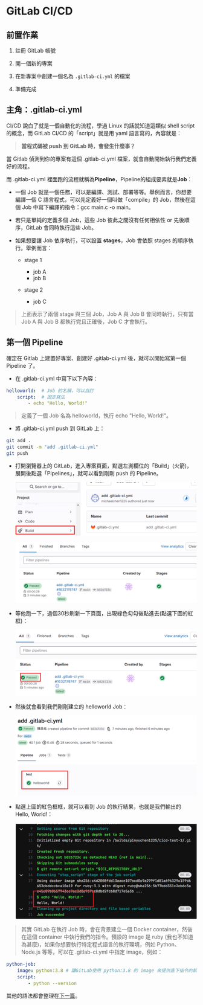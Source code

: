 # GitLab CI/CD 

## 前置作業

1. 註冊 GitLab 帳號

2. 開一個新的專案

3. 在新專案中創建一個名為 `.gitlab-ci.yml` 的檔案

4. 準備完成

## 主角：.gitlab-ci.yml

CI/CD 說白了就是一個自動化的流程，學過 Linux 的話就知道這類似 shell script 的概念，而 GitLab CI/CD 的「script」就是用 yaml 語言寫的，內容就是：

> **當程式碼被 push 到 GitLab 時，會發生什麼事？**

當 Gitlab 偵測到你的專案有這個 .gitlab-ci.yml 檔案，就會自動開始執行我們定義好的流程。

而 .gitlab-ci.yml 裡面跑的流程就稱為**Pipeline**，Pipeline的組成要素就是**Job**：

* 一個 Job 就是一個任務，可以是編譯、測試、部署等等。舉例而言，你想要編譯一個 C 語言程式，可以先定義好一個叫做「compile」的 Job，然後在這個 Job 中寫下編譯的指令：gcc main.c -o main。

* 若只是單純的定義多個 Job，這些 Job 彼此之間沒有任何相依性 or 先後順序，GitLab 會同時執行這些 Job。

* 如果想要讓 Job 依序執行，可以設置 **stages**，Job 會依照 stages 的順序執行。舉例而言：

  * stage 1
    * job A
    * job B

  * stage 2
    * job C

> 上面表示了兩個 stage 與三個 Job，Job A 與 Job B 會同時執行，只有當 Job A 與 Job B 都執行完且正確後，Job C 才會執行。

## 第一個 Pipeline

確定在 Gitlab 上建置好專案、創建好 .gitlab-ci.yml 後，就可以開始寫第一個 Pipeline 了。

* 在 .gitlab-ci.yml 中寫下以下內容：

```yaml
helloworld:  # Job 的名稱，可以自訂
    script:  # 固定寫法
        - echo "Hello, World!"
```

> 定義了一個 Job 名為 helloworld，執行 echo "Hello, World!"。

* 將 .gitlab-ci.yml push 到 GitLab 上：

```bash
git add .
git commit -m "add .gitlab-ci.yml"
git push
```

* 打開瀏覽器上的 GitLab，進入專案頁面，點選左測欄位的「Build」(火箭)，展開後點選「Pipelines」，就可以看到剛剛 push 的 Pipeline。


    ![alt text](image-5.png)

    ![alt text](image-6.png)

* 等他跑一下，過個30秒刷新一下頁面，出現綠色勾勾後點進去(點選下圖的紅框)：

    ![alt text](image-7.png)

* 然後就會看到我們剛剛建立的 helloworld Job：

    ![alt text](image-8.png)

* 點選上圖的紅色框框，就可以看到 Job 的執行結果，也就是我們輸出的 Hello, World!：

    ![alt text](image-9.png)

> 其實 GitLab 在執行 Job 時，會在背景建立一個 Docker container，然後在這個 container 中執行我們的指令。預設的 image 是 ruby (我也不知道為甚麼)，如果你想要執行特定程式語言的執行環境，例如 Python、Node.js 等等，可以在 .gitlab-ci.yml 中指定 image，例如：

```yaml
python-job:
    image: python:3.8 # 讓GitLab使用 python:3.8 的 image 來提供底下指令的執行環境
    script:
        - python --version
```

其他的語法都會整理在[下一篇](https://github.com/michaelchen1225/CICD/blob/main/GitLab%20CICD/Gitlab-cicd-note-github/02.md)。

